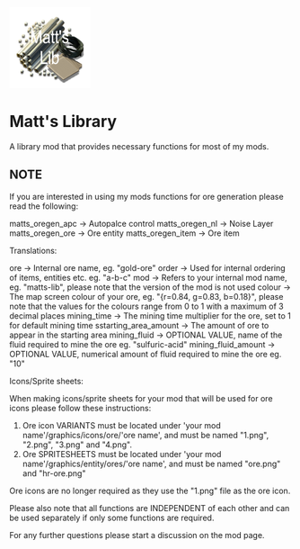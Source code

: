 ![Mod Thumbnail](/thumbnail.png)

# Matt's Library

A library mod that provides necessary functions for most of my mods.

## NOTE

If you are interested in using my mods functions for ore generation please read the following:

matts_oregen_apc -> Autopalce control
matts_oregen_nl -> Noise Layer
matts_oregen_ore -> Ore entity
matts_oregen_item -> Ore item

Translations:

ore -> Internal ore name, eg. "gold-ore"
order -> Used for internal ordering of items, entities etc. eg. "a-b-c"
mod -> Refers to your internal mod name, eg. "matts-lib", please note that the version of the mod is not used
colour -> The map screen colour of your ore, eg. "{r=0.84, g=0.83, b=0.18}", please note that the values for the colours range from 0 to 1 with a maximum of 3 decimal places
mining_time -> The mining time multiplier for the ore, set to 1 for default mining time
sstarting_area_amount -> The amount of ore to appear in the starting area
mining_fluid -> OPTIONAL VALUE, name of the fluid required to mine the ore eg. "sulfuric-acid"
mining_fluid_amount -> OPTIONAL VALUE, numerical amount of fluid required to mine the ore eg. "10"

Icons/Sprite sheets:

When making icons/sprite sheets for your mod that will be used for ore icons please follow these instructions:

1. Ore icon VARIANTS must be located under 'your mod name'/graphics/icons/ore/'ore name', and must be named "1.png", "2.png", "3.png" and "4.png".
2. Ore SPRITESHEETS must be located under 'your mod name'/graphics/entity/ores/'ore name', and must be named "ore.png" and "hr-ore.png"

Ore icons are no longer required as they use the "1.png" file as the ore icon. 

Please also note that all functions are INDEPENDENT of each other and can be used separately if only some functions are required.

For any further questions please start a discussion on the mod page.
